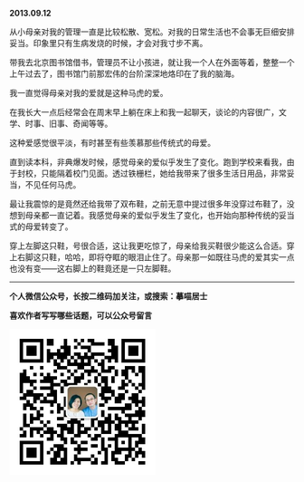 **2013.09.12**

从小母亲对我的管理一直是比较松散、宽松。对我的日常生活也不会事无巨细安排妥当。印象里只有生病发烧的时候，才会对我寸步不离。

带我去北京图书馆借书，管理员不让小孩进，就让我一个人在外面等着，整整一个上午过去了，图书馆门前那宏伟的台阶深深地烙印在了我的脑海。

我一直觉得母亲对我的爱就是这种马虎的爱。

在我长大一点后经常会在周末早上躺在床上和我一起聊天，谈论的内容很广，文学、时事、旧事、奇闻等等。

这种爱感觉很平淡，有时甚至有些羡慕那些传统式的母爱。

直到读本科，非典爆发时候，感觉母亲的爱似乎发生了变化。跑到学校来看我，由于封校，只能隔着校门见面。透过铁栅栏，她给我带来了很多生活日用品，非常妥当，不见任何马虎。

最让我震惊的是竟然还给我带了双布鞋，之前无意中提过很多年没穿过布鞋了，没想到母亲都一直记着。我感觉母亲的爱似乎发生了变化，也开始向那种传统的妥当式的母爱转变了。

穿上左脚这只鞋，号很合适，这让我更吃惊了，母亲给我买鞋很少能这么合适。穿上右脚这只鞋，哈哈，即将夺眶的眼泪止住了。母亲那一如既往马虎的爱其实一点也没有变——这右脚上的鞋竟还是一只左脚鞋。

***


**个人微信公众号，长按二维码加关注，或搜索：摹喵居士**

**喜欢作者写写哪些话题，可以公众号留言**

![](https://github.com/jiluofu/jiluofu.github.com/raw/master/momiaojushi/static/qrcode.jpg)